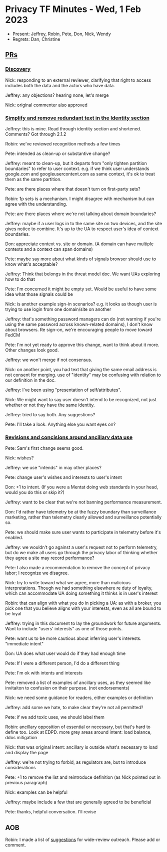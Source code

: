 # Privacy TF Minutes - Wed, 1 Feb 2023

* Present: Jeffrey, Robin, Pete, Don, Nick, Wendy
* Regrets: Dan, Christine

## [PRs](https://github.com/w3ctag/privacy-principles/pulls?q=is%3Aopen+is%3Apr+sort%3Acreated-asc)

### [Discovery](https://github.com/w3ctag/privacy-principles/pull/219)

Nick: responding to an external reviewer, clarifying that right to access includes both the data and the actors who have data.

Jeffrey: any objections? hearing none, let's merge

Nick: original commenter also approved

### [Simplify and remove redundant text in the Identity section](https://github.com/w3ctag/privacy-principles/pull/218)

Jeffrey: this is mine. Read through identity section and shortened. Comments? Got through 2.1.2

Robin: we've reviewed recognition methods a few times

Pete: intended as clean-up or substantive change?

Jeffrey: meant to clean-up, but it departs from "only tighten partition boundaries" to refer to user context. e.g. if we think user understands google.com and googleusercontent.com as same context, it's ok to treat them as the same partition.

Pete: are there places where that doesn't turn on first-party sets?

Robin: 1p sets is a mechanism. I might disagree with mechanism but can agree with the understanding.

Pete: are there places where we're not talking about domain boundaries?

Jeffrey: maybe if a user logs in to the same site on two devices, and the site gives notice to combine. It's up to the UA to respect user's idea of context boundaries.

Don: appreciate context vs. site or domain. (A domain can have multiple contexts and a context can span domains)

Pete: maybe say more about what kinds of signals browser should use to know what's acceptable?

Jeffrey: Think that belongs in the threat model doc. We want UAs exploring how to do that

Pete: I'm concerned it might be empty set. Would be useful to have some idea what those signals could be

Nick: is another example sign-in scenarios? e.g. it looks as though user is trying to use login from one domain/site on another

Jeffrey: that's something password managers can do (not warning if you're using the same password across known-related domains), I don't know about browsers. Re sign-on, we're encouraging people to move toward FedCM

Pete: I'm not yet ready to approve this change, want to think about it more. Other changes look good.

Jeffrey: we won't merge if not consensus.

Nick: on another point, you had text that giving the same email address is not consent for merging. use of "identity" may be confusing with relation to our definition in the doc.

Jeffrey: I've been using "presentation of self/attributes".

Nick: We might want to say user doesn't intend to be recognized, not just whether or not they have the same identity.

Jeffrey: tried to say both. Any suggestions?

Pete: I'll take a look. Anything else you want eyes on?


### [Revisions and concisions around ancillary data use](https://github.com/w3ctag/privacy-principles/pull/216)

Pete: Sam's first change seems good.

Nick: wishes?

Jeffrey: we use "intends" in may other places?

Pete: change user's wishes and interests to user's intent

Don: +1 to intent. (If you were a Mentat doing web standards in your head, would you do this or skip it?)

Jeffrey: want to be clear that we're not banning performance measurement.

Don: I'd rather have telemetry be at the fuzzy boundary than surveillance marketing, rather than telemetry clearly allowed and surveillance potentially so.

Pete: we should make sure user wants to participate in telemetry before it's enabled.

Jeffrey: we wouldn't go against a user's request not to perform telemetry, but do we make all users go through the privacy labor of thinking whether they agree a site may record performance?

Pete: I also made a recommendation to remove the concept of privacy labor; I recognize we disagree.

Nick: try to write toward what we agree, more than malicious interpretations. Though we had something elsewhere re duty of loyalty, which can accommodate UA doing something it thinks is in user's interest

Robin: that can align with what you do in picking a UA: as with a broker, you pick one that you believe aligns with your interests, even as all are bound to be loyal

Jeffrey: trying in this document to lay the groundwork for future arguments. Want to include "users' interests" as one of those points.

Pete: want us to be more cautious about inferring user's interests. "immediate intent"

Don: UA does what user would do if they had enough time

Pete: If I were a different person, I'd do a different thing

Pete: I'm ok with intents and interests

Pete: removed a list of examples of ancillary uses, as they seemed like invitaiton to confusion on their purpose. (not endorsements)

Nick: we need some guidance for readers, either examples or definition

Jeffrey: add some we hate, to make clear they're not all permitted?

Pete: if we add toxic uses, we should label them

Robin: ancillary opposition of essential or necessary, but that's hard to define too. Look at EDPD. more grey areas around intent: load balance, ddos mitigation

Nick: that was original intent: ancillary is outside what's necessary to load and display the page

Jeffrey: we're not trying to forbid, as regulators are, but to introduce considerations

Pete: +1 to remove the list and reintroduce definition (as Nick pointed out in previous paragraph)

Nick: examples can be helpful

Jeffrey: maybe include a few that are generally agreed to be beneficial

Pete: thanks, helpful conversation. I'll revise

## AOB

Robin: I made a list of [suggestions](https://github.com/w3ctag/privacy-principles/issues/217) for wide-review outreach. Please add or comment.
